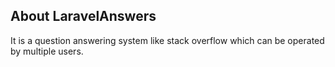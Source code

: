 
## About LaravelAnswers

It is a question answering system like stack overflow which can be operated by multiple users.
